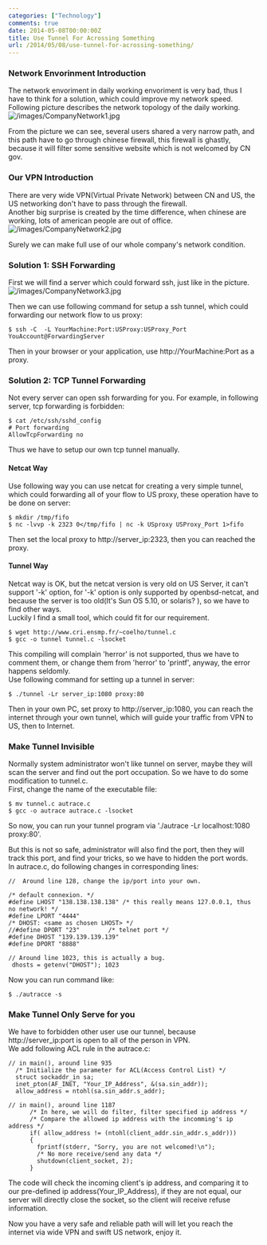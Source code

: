 ```yaml
---
categories: ["Technology"]
comments: true
date: 2014-05-08T00:00:00Z
title: Use Tunnel For Acrossing Something
url: /2014/05/08/use-tunnel-for-acrossing-something/
---
```


### Network Envorinment Introduction
The network envoriment in daily working envoriment is very bad, thus I have to think for a solution, which could improve my network speed.   
Following picture describes the network topology of the daily working.    
![/images/CompanyNetwork1.jpg](/images/CompanyNetwork1.jpg)    

From the picture we can see, several users shared a very narrow path, and this path have to go through chinese firewall, this firewall is ghastly, because it will filter some sensitive website which is not welcomed by CN gov.     
### Our VPN Introduction
There are very wide VPN(Virtual Private Network) between CN and US, the US networking don't have to pass through the firewall.     
Another big surprise is created by the time difference, when chinese are working, lots of american people are out of office.    
![/images/CompanyNetwork2.jpg](/images/CompanyNetwork2.jpg)    

Surely we can make full use of our whole company's network condition.    

### Solution 1: SSH Forwarding
First we will find a server which could forward ssh, just like in the picture.   
![/images/CompanyNetwork3.jpg](/images/CompanyNetwork3.jpg)    

Then we can use following command for setup a ssh tunnel, which could forwarding our network flow to us proxy:    

```
$ ssh -C  -L YourMachine:Port:USProxy:USProxy_Port YouAccount@ForwardingServer

```
Then in your browser or your application, use http://YourMachine:Port as a proxy.     
### Solution 2: TCP Tunnel Forwarding
Not every server can open ssh forwarding for you. For example, in following server, tcp forwarding is forbidden:   

```
$ cat /etc/ssh/sshd_config
# Port forwarding
AllowTcpForwarding no

```
Thus we have to setup our own tcp tunnel manually.     
#### Netcat Way
Use following way you can use netcat for creating a very simple tunnel, which could forwarding all of your flow to US proxy, these operation have to be done on server:     

```
$ mkdir /tmp/fifo
$ nc -lvvp -k 2323 0</tmp/fifo | nc -k USproxy USProxy_Port 1>fifo

```
Then set the local proxy to http://server_ip:2323, then you can reached the proxy.     
#### Tunnel Way
Netcat way is OK, but the netcat version is very old on US Server, it can't support '-k' option, for '-k' option is only supported by openbsd-netcat, and because the server is too old(It's Sun OS 5.10, or solaris? ), so we have to find other ways.     
Luckily I find a small tool, which could fit for our requirement.    

```
$ wget http://www.cri.ensmp.fr/~coelho/tunnel.c
$ gcc -o tunnel tunnel.c -lsocket

```
This compiling will complain 'herror' is not supported, thus we have to comment them, or change them from 'herror' to 'printf', anyway, the error happens seldomly.    
Use following command for setting up a tunnel in server:    

```
$ ./tunnel -Lr server_ip:1080 proxy:80

```
Then in your own PC, set proxy to http://server_ip:1080, you can reach the internet through your own tunnel, which will guide your traffic from VPN to US, then to Internet.    
### Make Tunnel Invisible
Normally system administrator won't like tunnel on server, maybe they will scan the server and find out the port occupation. So we have to do some modification to tunnel.c.   
First, change the name of the executable file: 

```
$ mv tunnel.c autrace.c
$ gcc -o autrace autrace.c -lsocket

```
So now, you can run your tunnel program via './autrace -Lr localhost:1080 proxy:80'.     

But this is not so safe, administrator will also find the port, then they will track this port, and find your tricks, so we have to hidden the port words.   
In autrace.c, do following changes in corresponding lines:    

```
//  Around line 128, change the ip/port into your own. 

/* default connexion. */
#define LHOST "138.138.138.138" /* this really means 127.0.0.1, thus no network! */
#define LPORT "4444"
/* DHOST: <same as chosen LHOST> */
//#define DPORT "23"        /* telnet port */
#define DHOST "139.139.139.139"
#define DPORT "8888"

// Around line 1023, this is actually a bug.  
 dhosts = getenv("DHOST"); 1023

```
Now you can run command like:   

```
$ ./autracce -s

```
### Make Tunnel Only Serve for you
We have to forbidden other user use our tunnel, because http://server_ip:port is open to all of the person in VPN.    
We add following ACL rule in the autrace.c:     

```
// in main(), around line 935
  /* Initialize the parameter for ACL(Access Control List) */
  struct sockaddr_in sa;
  inet_pton(AF_INET, "Your_IP_Address", &(sa.sin_addr));
  allow_address = ntohl(sa.sin_addr.s_addr);

// in main(), around line 1187
      /* In here, we will do filter, filter specified ip address */
      /* Compare the allowed ip address with the incomming's ip address */
      if( allow_address != (ntohl(client_addr.sin_addr.s_addr)))
      {
        fprintf(stderr, "Sorry, you are not welcomed!\n");
        /* No more receive/send any data */
        shutdown(client_socket, 2);
      }

```
The code will check the incoming client's ip address, and comparing it to our pre-defined ip address(Your_IP_Address), if they are not equal, our server will directly close the socket, so the client will receive refuse information.   

Now you have a very safe and reliable path will will let you reach the internet via wide VPN and swift US network, enjoy it. 
